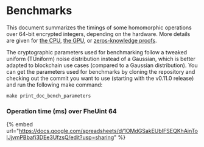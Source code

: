 # Benchmarks

This document summarizes the timings of some homomorphic operations over 64-bit encrypted integers, depending on the hardware. More details are given for [the CPU](cpu\_benchmarks.md), [the GPU](gpu\_benchmarks.md), or [zeros-knowledge proofs](zk\_proof\_benchmarks.md).

The cryptographic parameters used for benchmarking follow a tweaked uniform (TUniform) noise distribution instead of a Gaussian, which is better adapted to blockchain use cases (compared to a Gaussian distribution).
You can get the parameters used for benchmarks by cloning the repository and checking out the commit you want to use (starting with the v0.11.0 release) and run the following make command:

```console
make print_doc_bench_parameters
```

### Operation time (ms) over FheUint 64

{% embed url="https://docs.google.com/spreadsheets/d/1OMdGSakEUbIFSEQKhAinTolJjvmPBbafi3DEe3UfzsQ/edit?usp=sharing" %}
